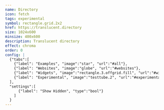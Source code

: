 ```yaml
---
name: Directory
icon: fetch 
tags: experimental
symbol: rectangle.grid.2x2
href: https://translucent.directory
size: 1024x600
minsize: 400x600
description: Translucent directory
effect: chroma
order: 0
config: |
  {"tabs":[
    {"label": "Examples", "image":"star", "url":"#all"},
    {"label": "Websites", "image":"globe", "url":"#websites"},
    {"label": "Widgets", "image":"rectangle.3.offgrid.fill", "url":"#widgets"},
    {"label": "Experimental", "image":"testtube.2", "url":"#experimental"}
  ],
  "settings":[
      {"label": "Show Hidden", "type":"bool"}
    ]
  }
---
```

